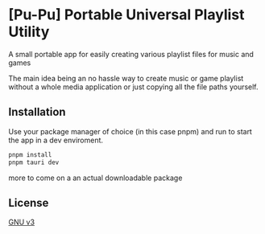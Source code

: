 # [Pu-Pu] Portable Universal Playlist Utility
A small portable app for easily creating various playlist files for music and games

The main idea being an no hassle way to create music or game playlist without a whole media application or just copying all the file paths yourself. 
## Installation

Use your package manager of choice (in this case pnpm) and run to start the app in a dev enviroment.

```bash
pnpm install
pnpm tauri dev
```
more to come on a an actual downloadable package
## License

[GNU v3](https://www.gnu.org/licenses/gpl-3.0.en.html#license-text)
